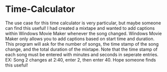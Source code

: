 # Time-Calculator

The use case for this time calculator is very particular, but maybe someone can find this useful! I had created a mixtape and wanted to add captions within Windows Movie Maker whenever the song changed. Windows Movie Maker only allows you to add captions based on start time and duration. This program will ask for the number of songs, the time stamp of the song change, and the total duration of the mixtape. Note that the time stamp of each song must be entered with minutes and seconds in seperate entries. EX: Song 2 changes at 2:40, enter 2, then enter 40. Hope someone finds this useful!
